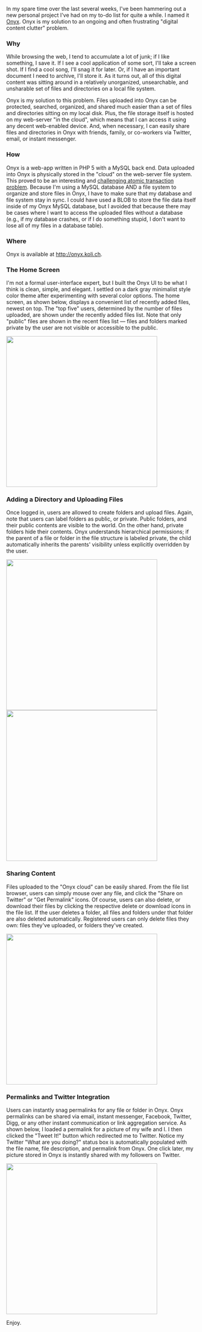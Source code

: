 In my spare time over the last several weeks, I've been hammering out a new personal project I've had on my to-do list for quite a while.  I named it [Onyx](https://onyx.koli.ch).  Onyx is my solution to an ongoing and often frustrating "digital content clutter" problem.

### Why

While browsing the web, I tend to accumulate a lot of junk; if I like something, I save it. If I see a cool application of some sort, I'll take a screen shot. If I find a cool song, I'll snag it for later. Or, if I have an important document I need to archive, I'll store it. As it turns out, all of this digital content was sitting around in a relatively unorganized, unsearchable, and unsharable set of files and directories on a local file system.

Onyx is my solution to this problem. Files uploaded into Onyx can be protected, searched, organized, and shared much easier than a set of files and directories sitting on my local disk.  Plus, the file storage itself is hosted on my web-server "in the cloud", which means that I can access it using any decent web-enabled device.  And, when necessary, I can easily share files and directories in Onyx with friends, family, or co-workers via Twitter, email, or instant messenger.

### How

Onyx is a web-app written in PHP 5 with a MySQL back end.  Data uploaded into Onyx is physically stored in the "cloud" on the web-server file system.  This proved to be an interesting and [challenging atomic transaction problem](http://en.wikipedia.org/wiki/Atomicity_%28database_systems%29).  Because I'm using a MySQL database AND a file system to organize and store files in Onyx, I have to make sure that my database and file system stay in sync.  I could have used a BLOB to store the file data itself inside of my Onyx MySQL database, but I avoided that because there may be cases where I want to access the uploaded files without a database (e.g., if my database crashes, or if I do something stupid, I don't want to lose all of my files in a database table).

### Where

Onyx is available at http://onyx.koli.ch.

### The Home Screen

I'm not a formal user-interface expert, but I built the Onyx UI to be what I think is clean, simple, and elegant.  I settled on a dark gray minimalist style color theme after experimenting with several color options.  The home screen, as shown below, displays a convenient list of recently added files, newest on top.  The "top five" users, determined by the number of files uploaded, are shown under the recently added files list. Note that only "public" files are shown in the recent files list &mdash; files and folders marked private by the user are not visible or accessible to the public.

<img src="static/entries/onyx-my-custom-solution-to-the-digital-clutter-problem/onyx-homescreen-thumb-400x376.jpg" width="400">

### Adding a Directory and Uploading Files

Once logged in, users are allowed to create folders and upload files. Again, note that users can label folders as public, or private. Public folders, and their public contents are visible to the world. On the other hand, private folders hide their contents.  Onyx understands hierarchical permissions; if the parent of a file or folder in the file structure is labeled private, the child automatically inherits the parents' visibility unless explicitly overridden by the user.

<img src="static/entries/onyx-my-custom-solution-to-the-digital-clutter-problem/onyx-new-folder-thumb-400x188.jpg" width="400">

<img src="static/entries/onyx-my-custom-solution-to-the-digital-clutter-problem/onyx-upload-thumb-400x323.jpg" width="400">

### Sharing Content

Files uploaded to the "Onyx cloud" can be easily shared. From the file list browser, users can simply mouse over any file, and click the "Share on Twitter" or "Get Permalink" icons.  Of course, users can also delete, or download their files by clicking the respective delete or download icons in the file list.  If the user deletes a folder, all files and folders under that folder are also deleted automatically.  Registered users can only delete files they own: files they've uploaded, or folders they've created.

<img src="static/entries/onyx-my-custom-solution-to-the-digital-clutter-problem/onyx-share-shot-thumb-400x223.jpg" width="400">

### Permalinks and Twitter Integration

Users can instantly snag permalinks for any file or folder in Onyx.  Onyx permalinks can be shared via email, instant messenger, Facebook, Twitter, Digg, or any other instant communication or link aggregation service.  As shown below, I loaded a permalink for a picture of my wife and I.  I then clicked the "Tweet It!" button which redirected me to Twitter.  Notice my Twitter "What are you doing?" status box is automatically populated with the file name, file description, and permalink from Onyx.  One click later, my picture stored in Onyx is instantly shared with my followers on Twitter.

<img src="static/entries/onyx-my-custom-solution-to-the-digital-clutter-problem/onyx-permalink-share-thumb-400x228.jpg" width="400">

Enjoy.